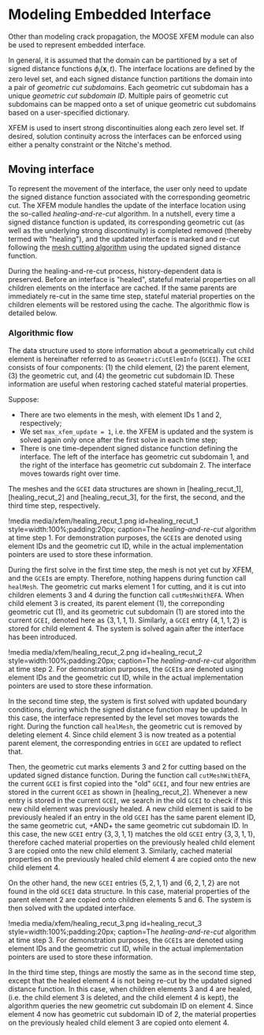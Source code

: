 # Modeling Embedded Interface

Other than modeling crack propagation, the MOOSE XFEM module can also be used to represent embedded interface.

In general, it is assumed that the domain can be partitioned by a set of signed distance functions $\phi_i(\boldsymbol{x},t)$. The interface locations are defined by the zero level set, and each signed distance function partitions the domain into a pair of *geometric cut subdomains*. Each geometric cut subdomain has a unique *geometric cut subdomain ID*. Multiple pairs of geometric cut subdomains can be mapped onto a set of unique geometric cut subdomains based on a user-specified dictionary.

XFEM is used to insert strong discontinuities along each zero level set. If desired, solution continuity across the interfaces can be enforced using either a penalty constraint or the Nitche's method.  

## Moving interface

To represent the movement of the interface, the user only need to update the signed distance function associated with the corresponding geometric cut. The XFEM module handles the update of the interface location using the so-called *healing-and-re-cut* algorithm. In a nutshell, every time a signed distance function is updated, its corresponding geometric cut (as well as the underlying strong discontinuity) is completed removed (thereby termed with "healing"), and the updated interface is marked and re-cut following the [mesh cutting algorithm](xfem/theory/theory.md#mesh_cutting_alg) using the updated signed distance function.

During the healing-and-re-cut process, history-dependent data is preserved. Before an interface is "healed", stateful material properties on all children elements on the interface are cached. If the same parents are immediately re-cut in the same time step, stateful material properties on the children elements will be restored using the cache. The algorithmic flow is detailed below.

### Algorithmic flow

The data structure used to store information about a geometrically cut child element is hereinafter referred to as `GeometricCutElemInfo` (`GCEI`). The `GCEI` consists of four components: (1) the child element, (2) the parent element, (3) the geometric cut, and (4) the geometric cut subdomain ID. These information are useful when restoring cached stateful material properties.

Suppose:

- There are two elements in the mesh, with element IDs 1 and 2, respectively;
- We set `max_xfem_update = 1`, i.e. the XFEM is updated and the system is solved again only once after the first solve in each time step;
- There is one time-dependent signed distance function defining the interface. The left of the interface has geometric cut subdomain 1, and the right of the interface has geometric cut subdomain 2. The interface moves towards right over time.

The meshes and the `GCEI` data structures are shown in [healing_recut_1], [healing_recut_2] and [healing_recut_3], for the first, the second, and the third time step, respectively.

!media media/xfem/healing_recut_1.png
       id=healing_recut_1
       style=width:100%;padding:20px;
       caption=The *healing-and-re-cut* algorithm at time step 1. For demonstration purposes, the `GCEI`s are denoted using element IDs and the geometric cut ID, while in the actual implementation pointers are used to store these information.

During the first solve in the first time step, the mesh is not yet cut by XFEM, and the `GCEI`s are empty. Therefore, nothing happens during function call `healMesh`. The geometric cut marks element 1 for cutting, and it is cut into children elements 3 and 4 during the function call `cutMeshWithEFA`. When child element 3 is created, its parent element (1), the correponding geometric cut (1), and its geometric cut subdomain (1) are stored into the current `GCEI`, denoted here as $\{3,1,1,1\}$. Similarly, a `GCEI` entry $\{4,1,1,2\}$ is stored for child element 4. The system is solved again after the interface has been introduced.

!media media/xfem/healing_recut_2.png
       id=healing_recut_2
       style=width:100%;padding:20px;
       caption=The *healing-and-re-cut* algorithm at time step 2. For demonstration purposes, the `GCEI`s are denoted using element IDs and the geometric cut ID, while in the actual implementation pointers are used to store these information.

In the second time step, the system is first solved with updated boundary conditions, during which the signed distance function may be updated. In this case, the interface represented by the level set moves towards the right. During the function call `healMesh`, the geometric cut is removed by deleting element 4. Since child element 3 is now treated as a potential parent element, the corresponding entries in `GCEI` are updated to reflect that.

Then, the geometric cut marks elements 3 and 2 for cutting based on the updated signed distance function. During the function call `cutMeshWithEFA`, the current `GCEI` is first copied into the "old" `GCEI`, and four new entries are stored in the current `GCEI` as shown in [healing_recut_2]. Whenever a new entry is stored in the current `GCEI`, we search in the old `GCEI` to check if this new child element was previously healed. A new child element is said to be previously healed if an entry in the old `GCEI` has the same parent element ID, the same geometric cut, +AND+ the same geometric cut subdomain ID. In this case, the new `GCEI` entry $\{3,3,1,1\}$ matches the old `GCEI` entry $\{3,3,1,1\}$, therefore cached material properties on the previously healed child element 3 are copied onto the new child element 3. Similarly, cached material properties on the previously healed child element 4 are copied onto the new child element 4.

On the other hand, the new `GCEI` entries $\{5,2,1,1\}$ and $\{6,2,1,2\}$ are not found in the old `GCEI` data structure. In this case, material properties of the parent element 2 are copied onto children elements 5 and 6. The system is then solved with the updated interface.

!media media/xfem/healing_recut_3.png
       id=healing_recut_3
       style=width:100%;padding:20px;
       caption=The *healing-and-re-cut* algorithm at time step 3. For demonstration purposes, the `GCEI`s are denoted using element IDs and the geometric cut ID, while in the actual implementation pointers are used to store these information.

In the third time step, things are mostly the same as in the second time step, except that the healed element 4 is not being re-cut by the updated signed distance function. In this case, when children elements 3 and 4 are healed, (i.e. the child element 3 is deleted, and the child element 4 is kept), the algorithm queries the new geometric cut subdomain ID on element 4. Since element 4 now has geometric cut subdomain ID of 2, the material properties on the previously healed child element 3 are copied onto element 4.
